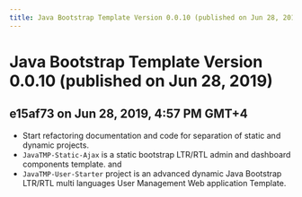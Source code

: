 ```yaml
---
title: Java Bootstrap Template Version 0.0.10 (published on Jun 28, 2019)
---
```

# Java Bootstrap Template Version 0.0.10 (published on Jun 28, 2019)

## e15af73 on Jun 28, 2019, 4:57 PM GMT+4
- Start refactoring documentation and code for separation of static and dynamic projects.
- `JavaTMP-Static-Ajax` is a static bootstrap LTR/RTL admin and dashboard components template. and
- `JavaTMP-User-Starter` project is an advanced dynamic Java Bootstrap LTR/RTL multi languages User Management Web application Template.
